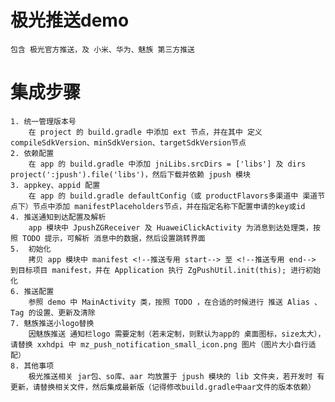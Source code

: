 # 极光推送demo
	包含 极光官方推送，及 小米、华为、魅族 第三方推送
	
# 集成步骤
	1. 统一管理版本号
		在 project 的 build.gradle 中添加 ext 节点，并在其中 定义 compileSdkVersion、minSdkVersion、targetSdkVersion节点
	2. 依赖配置
		在 app 的 build.gradle 中添加 jniLibs.srcDirs = ['libs'] 及 dirs project(':jpush').file('libs')，然后下载并依赖 jpush 模块
	3. appkey、appid 配置
		在 app 的 build.gradle defaultConfig（或 productFlavors多渠道中 渠道节点下）节点中添加 manifestPlaceholders节点，并在指定名称下配置申请的key或id
	4. 推送通知到达配置及解析
		app 模块中 JpushZGReceiver 及 HuaweiClickActivity 为消息到达处理类，按照 TODO 提示，可解析 消息中的数据，然后设置跳转界面
	5. 	初始化
		拷贝 app 模块中 manifest <!--推送专用 start--> 至 <!--推送专用 end--> 到目标项目 manifest，并在 Application 执行 ZgPushUtil.init(this); 进行初始化
	6. 推送配置	
		参照 demo 中 MainActivity 类，按照 TODO ，在合适的时候进行 推送 Alias 、Tag 的设置、更新及清除
	7. 魅族推送小logo替换
		因魅族推送 通知栏logo 需要定制（若未定制，则默认为app的 桌面图标，size太大），请替换 xxhdpi 中 mz_push_notification_small_icon.png 图片（图片大小自行适配）
	8. 其他事项
		极光推送相关 jar包、so库、aar 均放置于 jpush 模块的 lib 文件夹，若开发时 有更新，请替换相关文件，然后集成最新版（记得修改build.gradle中aar文件的版本依赖）
		